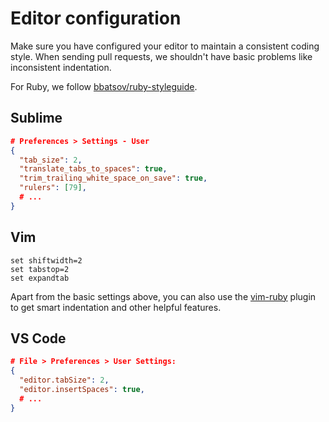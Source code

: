 
# Editor configuration

Make sure you have configured your editor to maintain a consistent coding style.
When sending pull requests,
we shouldn't have basic problems
like inconsistent indentation.

For Ruby, we follow
[bbatsov/ruby-styleguide](https://github.com/bbatsov/ruby-style-guide#source-code-layout).

## Sublime

```json
# Preferences > Settings - User
{
  "tab_size": 2,
  "translate_tabs_to_spaces": true,
  "trim_trailing_white_space_on_save": true,
  "rulers": [79],
  # ...
}
```

## Vim

```vimscript
set shiftwidth=2
set tabstop=2
set expandtab
```

Apart from the basic settings above,
you can also use the
[vim-ruby](https://github.com/vim-ruby/vim-ruby)
plugin
to get smart indentation and other helpful features.

## VS Code

```json
# File > Preferences > User Settings:
{
  "editor.tabSize": 2,
  "editor.insertSpaces": true,
  # ...
}
```

